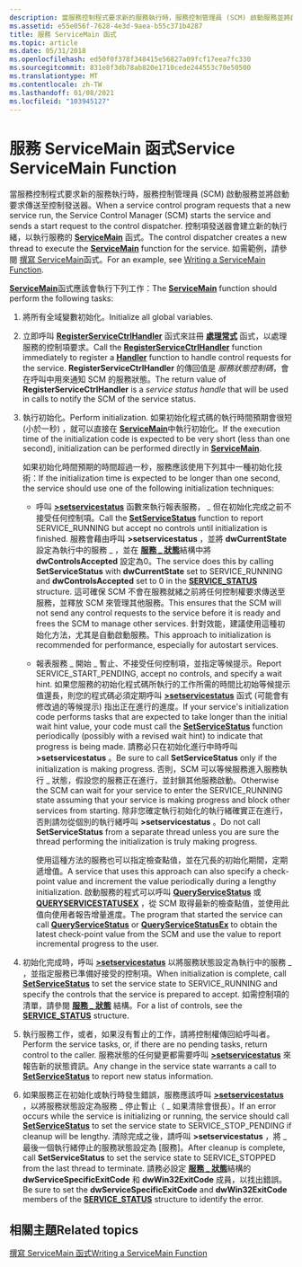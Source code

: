 ```yaml
---
description: 當服務控制程式要求新的服務執行時，服務控制管理員 (SCM) 啟動服務並將啟動要求傳送至控制發送器。
ms.assetid: e55e056f-7628-4e3d-9aea-b55c371b4287
title: 服務 ServiceMain 函式
ms.topic: article
ms.date: 05/31/2018
ms.openlocfilehash: ed50f0f378f348415e56827a09fcf17eea7fc330
ms.sourcegitcommit: 831e8f3db78ab820e1710cede244553c70e50500
ms.translationtype: MT
ms.contentlocale: zh-TW
ms.lasthandoff: 01/08/2021
ms.locfileid: "103945127"
---
```

# <a name="service-servicemain-function"></a><span data-ttu-id="343a1-103">服務 ServiceMain 函式</span><span class="sxs-lookup"><span data-stu-id="343a1-103">Service ServiceMain Function</span></span>

<span data-ttu-id="343a1-104">當服務控制程式要求新的服務執行時，服務控制管理員 (SCM) 啟動服務並將啟動要求傳送至控制發送器。</span><span class="sxs-lookup"><span data-stu-id="343a1-104">When a service control program requests that a new service run, the Service Control Manager (SCM) starts the service and sends a start request to the control dispatcher.</span></span> <span data-ttu-id="343a1-105">控制項發送器會建立新的執行緒，以執行服務的 [**ServiceMain**](/windows/win32/api/winsvc/nc-winsvc-lpservice_main_functiona) 函式。</span><span class="sxs-lookup"><span data-stu-id="343a1-105">The control dispatcher creates a new thread to execute the [**ServiceMain**](/windows/win32/api/winsvc/nc-winsvc-lpservice_main_functiona) function for the service.</span></span> <span data-ttu-id="343a1-106">如需範例，請參閱 [撰寫 ServiceMain](writing-a-servicemain-function.md)函式。</span><span class="sxs-lookup"><span data-stu-id="343a1-106">For an example, see [Writing a ServiceMain Function](writing-a-servicemain-function.md).</span></span>

<span data-ttu-id="343a1-107">[**ServiceMain**](/windows/win32/api/winsvc/nc-winsvc-lpservice_main_functiona)函式應該會執行下列工作：</span><span class="sxs-lookup"><span data-stu-id="343a1-107">The [**ServiceMain**](/windows/win32/api/winsvc/nc-winsvc-lpservice_main_functiona) function should perform the following tasks:</span></span>

1.  <span data-ttu-id="343a1-108">將所有全域變數初始化。</span><span class="sxs-lookup"><span data-stu-id="343a1-108">Initialize all global variables.</span></span>
2.  <span data-ttu-id="343a1-109">立即呼叫 [**RegisterServiceCtrlHandler**](/windows/desktop/api/Winsvc/nf-winsvc-registerservicectrlhandlera) 函式來註冊 [**處理常式**](/windows/desktop/api/Winsvc/nc-winsvc-lphandler_function) 函式，以處理服務的控制項要求。</span><span class="sxs-lookup"><span data-stu-id="343a1-109">Call the [**RegisterServiceCtrlHandler**](/windows/desktop/api/Winsvc/nf-winsvc-registerservicectrlhandlera) function immediately to register a [**Handler**](/windows/desktop/api/Winsvc/nc-winsvc-lphandler_function) function to handle control requests for the service.</span></span> <span data-ttu-id="343a1-110">**RegisterServiceCtrlHandler** 的傳回值是 *服務狀態控制碼*，會在呼叫中用來通知 SCM 的服務狀態。</span><span class="sxs-lookup"><span data-stu-id="343a1-110">The return value of **RegisterServiceCtrlHandler** is a *service status handle* that will be used in calls to notify the SCM of the service status.</span></span>
3.  <span data-ttu-id="343a1-111">執行初始化。</span><span class="sxs-lookup"><span data-stu-id="343a1-111">Perform initialization.</span></span> <span data-ttu-id="343a1-112">如果初始化程式碼的執行時間預期會很短 (小於一秒) ，就可以直接在 [**ServiceMain**](/windows/win32/api/winsvc/nc-winsvc-lpservice_main_functiona)中執行初始化。</span><span class="sxs-lookup"><span data-stu-id="343a1-112">If the execution time of the initialization code is expected to be very short (less than one second), initialization can be performed directly in [**ServiceMain**](/windows/win32/api/winsvc/nc-winsvc-lpservice_main_functiona).</span></span>

    <span data-ttu-id="343a1-113">如果初始化時間預期的時間超過一秒，服務應該使用下列其中一種初始化技術：</span><span class="sxs-lookup"><span data-stu-id="343a1-113">If the initialization time is expected to be longer than one second, the service should use one of the following initialization techniques:</span></span>

    -   <span data-ttu-id="343a1-114">呼叫 [**>setservicestatus**](/windows/desktop/api/Winsvc/nf-winsvc-setservicestatus) 函數來執行報表服務， \_ 但在初始化完成之前不接受任何控制項。</span><span class="sxs-lookup"><span data-stu-id="343a1-114">Call the [**SetServiceStatus**](/windows/desktop/api/Winsvc/nf-winsvc-setservicestatus) function to report SERVICE\_RUNNING but accept no controls until initialization is finished.</span></span> <span data-ttu-id="343a1-115">服務會藉由呼叫 **>setservicestatus** ，並將 **dwCurrentState** 設定為執行中的服務 \_ ，並在 [**服務 \_ 狀態**](/windows/desktop/api/Winsvc/ns-winsvc-service_status)結構中將 **dwControlsAccepted** 設定為0。</span><span class="sxs-lookup"><span data-stu-id="343a1-115">The service does this by calling **SetServiceStatus** with **dwCurrentState** set to SERVICE\_RUNNING and **dwControlsAccepted** set to 0 in the [**SERVICE\_STATUS**](/windows/desktop/api/Winsvc/ns-winsvc-service_status) structure.</span></span> <span data-ttu-id="343a1-116">這可確保 SCM 不會在服務就緒之前將任何控制權要求傳送至服務，並釋放 SCM 來管理其他服務。</span><span class="sxs-lookup"><span data-stu-id="343a1-116">This ensures that the SCM will not send any control requests to the service before it is ready and frees the SCM to manage other services.</span></span> <span data-ttu-id="343a1-117">針對效能，建議使用這種初始化方法，尤其是自動啟動服務。</span><span class="sxs-lookup"><span data-stu-id="343a1-117">This approach to initialization is recommended for performance, especially for autostart services.</span></span>
    -   <span data-ttu-id="343a1-118">報表服務 \_ 開始 \_ 暫止、不接受任何控制項，並指定等候提示。</span><span class="sxs-lookup"><span data-stu-id="343a1-118">Report SERVICE\_START\_PENDING, accept no controls, and specify a wait hint.</span></span> <span data-ttu-id="343a1-119">如果您服務的初始化程式碼所執行的工作所需的時間比初始等候提示值還長，則您的程式碼必須定期呼叫 [**>setservicestatus**](/windows/desktop/api/Winsvc/nf-winsvc-setservicestatus) 函式 (可能會有修改過的等候提示) 指出正在進行的進度。</span><span class="sxs-lookup"><span data-stu-id="343a1-119">If your service's initialization code performs tasks that are expected to take longer than the initial wait hint value, your code must call the [**SetServiceStatus**](/windows/desktop/api/Winsvc/nf-winsvc-setservicestatus) function periodically (possibly with a revised wait hint) to indicate that progress is being made.</span></span> <span data-ttu-id="343a1-120">請務必只在初始化進行中時呼叫 **>setservicestatus** 。</span><span class="sxs-lookup"><span data-stu-id="343a1-120">Be sure to call **SetServiceStatus** only if the initialization is making progress.</span></span> <span data-ttu-id="343a1-121">否則，SCM 可以等候服務進入服務執行 \_ 狀態，假設您的服務正在進行，並封鎖其他服務啟動。</span><span class="sxs-lookup"><span data-stu-id="343a1-121">Otherwise the SCM can wait for your service to enter the SERVICE\_RUNNING state assuming that your service is making progress and block other services from starting.</span></span> <span data-ttu-id="343a1-122">除非您確定執行初始化的執行緒確實正在進行，否則請勿從個別的執行緒呼叫 **>setservicestatus** 。</span><span class="sxs-lookup"><span data-stu-id="343a1-122">Do not call **SetServiceStatus** from a separate thread unless you are sure the thread performing the initialization is truly making progress.</span></span>

        <span data-ttu-id="343a1-123">使用這種方法的服務也可以指定檢查點值，並在冗長的初始化期間，定期遞增值。</span><span class="sxs-lookup"><span data-stu-id="343a1-123">A service that uses this approach can also specify a check-point value and increment the value periodically during a lengthy initialization.</span></span> <span data-ttu-id="343a1-124">啟動服務的程式可以呼叫 [**QueryServiceStatus**](/windows/desktop/api/Winsvc/nf-winsvc-queryservicestatus) 或 [**QUERYSERVICESTATUSEX**](/windows/desktop/api/Winsvc/nf-winsvc-queryservicestatusex) ，從 SCM 取得最新的檢查點值，並使用此值向使用者報告增量進度。</span><span class="sxs-lookup"><span data-stu-id="343a1-124">The program that started the service can call [**QueryServiceStatus**](/windows/desktop/api/Winsvc/nf-winsvc-queryservicestatus) or [**QueryServiceStatusEx**](/windows/desktop/api/Winsvc/nf-winsvc-queryservicestatusex) to obtain the latest check-point value from the SCM and use the value to report incremental progress to the user.</span></span>

4.  <span data-ttu-id="343a1-125">初始化完成時，呼叫 [**>setservicestatus**](/windows/desktop/api/Winsvc/nf-winsvc-setservicestatus) 以將服務狀態設定為執行中的服務 \_ ，並指定服務已準備好接受的控制項。</span><span class="sxs-lookup"><span data-stu-id="343a1-125">When initialization is complete, call [**SetServiceStatus**](/windows/desktop/api/Winsvc/nf-winsvc-setservicestatus) to set the service state to SERVICE\_RUNNING and specify the controls that the service is prepared to accept.</span></span> <span data-ttu-id="343a1-126">如需控制項的清單，請參閱 [**服務 \_ 狀態**](/windows/desktop/api/Winsvc/ns-winsvc-service_status) 結構。</span><span class="sxs-lookup"><span data-stu-id="343a1-126">For a list of controls, see the [**SERVICE\_STATUS**](/windows/desktop/api/Winsvc/ns-winsvc-service_status) structure.</span></span>
5.  <span data-ttu-id="343a1-127">執行服務工作，或者，如果沒有暫止的工作，請將控制權傳回給呼叫者。</span><span class="sxs-lookup"><span data-stu-id="343a1-127">Perform the service tasks, or, if there are no pending tasks, return control to the caller.</span></span> <span data-ttu-id="343a1-128">服務狀態的任何變更都需要呼叫 [**>setservicestatus**](/windows/desktop/api/Winsvc/nf-winsvc-setservicestatus) 來報告新的狀態資訊。</span><span class="sxs-lookup"><span data-stu-id="343a1-128">Any change in the service state warrants a call to [**SetServiceStatus**](/windows/desktop/api/Winsvc/nf-winsvc-setservicestatus) to report new status information.</span></span>
6.  <span data-ttu-id="343a1-129">如果服務正在初始化或執行時發生錯誤，服務應該呼叫 [**>setservicestatus**](/windows/desktop/api/Winsvc/nf-winsvc-setservicestatus) ，以將服務狀態設定為服務 \_ 停止暫止（ \_ 如果清除會很長）。</span><span class="sxs-lookup"><span data-stu-id="343a1-129">If an error occurs while the service is initializing or running, the service should call [**SetServiceStatus**](/windows/desktop/api/Winsvc/nf-winsvc-setservicestatus) to set the service state to SERVICE\_STOP\_PENDING if cleanup will be lengthy.</span></span> <span data-ttu-id="343a1-130">清除完成之後，請呼叫 **>setservicestatus** ，將 \_ 最後一個執行緒停止的服務狀態設定為 [服務]。</span><span class="sxs-lookup"><span data-stu-id="343a1-130">After cleanup is complete, call **SetServiceStatus** to set the service state to SERVICE\_STOPPED from the last thread to terminate.</span></span> <span data-ttu-id="343a1-131">請務必設定 [**服務 \_ 狀態**](/windows/desktop/api/Winsvc/ns-winsvc-service_status)結構的 **dwServiceSpecificExitCode** 和 **dwWin32ExitCode** 成員，以找出錯誤。</span><span class="sxs-lookup"><span data-stu-id="343a1-131">Be sure to set the **dwServiceSpecificExitCode** and **dwWin32ExitCode** members of the [**SERVICE\_STATUS**](/windows/desktop/api/Winsvc/ns-winsvc-service_status) structure to identify the error.</span></span>

## <a name="related-topics"></a><span data-ttu-id="343a1-132">相關主題</span><span class="sxs-lookup"><span data-stu-id="343a1-132">Related topics</span></span>

<dl> <dt>

[<span data-ttu-id="343a1-133">撰寫 ServiceMain 函式</span><span class="sxs-lookup"><span data-stu-id="343a1-133">Writing a ServiceMain Function</span></span>](writing-a-servicemain-function.md)
</dt> </dl>

 

 
